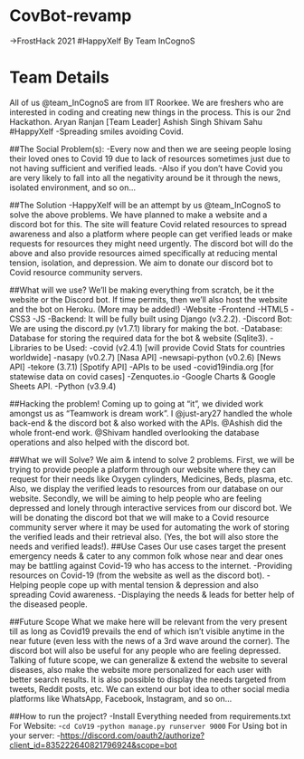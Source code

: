 # CovBot-revamp

->FrostHack 2021
#HappyXelf
By Team InCognoS


# Team Details
All of us @team_InCognoS are from IIT Roorkee. We are freshers who are interested in coding and creating new things in the process. This is our 2nd Hackathon.
Aryan Ranjan [Team Leader]
Ashish Singh
Shivam Sahu
#HappyXelf
-Spreading smiles avoiding Covid.

##The Social Problem(s):
-Every now and then we are seeing people losing their loved ones to Covid 19 due to lack of resources sometimes just due to not having sufficient and verified leads.
-Also if you don’t have Covid you are very likely to fall into all the negativity around be it through the news, isolated environment, and so on…

##The Solution
-HappyXelf will be an attempt by us @team_InCognoS to solve the above problems. We have planned to make a website and a discord bot for this. The site will feature Covid related resources to spread awareness and also a platform where people can get verified leads or make requests for resources they might need urgently. The discord bot will do the above and also provide resources aimed specifically at reducing mental tension, isolation, and depression. We aim to donate our discord bot to Covid resource community servers.

##What will we use?
We’ll be making everything from scratch, be it the website or the Discord bot. If time permits, then we’ll also host the website and the bot on Heroku. (More may be added!)
-Website
			-Frontend
				-HTML5
				-CSS3
				-JS
			-Backend: It will be fully built using Django (v3.2.2).
		-Discord Bot: We are using the discord.py (v1.7.1) library for making the bot.
		-Database: Database for storing the required data for the bot & website (Sqlite3).
		-Libraries to be Used:
			-covid (v2.4.1) [will provide Covid Stats for countries worldwide]
			-nasapy (v0.2.7) [Nasa API]
			-newsapi-python (v0.2.6) [News API]
			-tekore (3.7.1) [Spotify API]
		-APIs to be used
			-covid19india.org [for statewise data on covid cases]
			-Zenquotes.io
			-Google Charts & Google Sheets API.
-Python (v3.9.4)

##Hacking the problem!
Coming up to going at “it”, we divided work amongst us as “Teamwork is dream work”.
I @just-ary27 handled the whole back-end & the discord bot & also worked with the APIs.
@Ashish did the whole front-end work.
@Shivam handled overlooking the database operations and also helped with the discord bot.

##What we will Solve?
We aim & intend to solve 2 problems. First, we will be trying to provide people a platform through our website where they can request for their needs like Oxygen cylinders, Medicines, Beds, plasma, etc. Also, we display the verified leads to resources from our database on our website. Secondly, we will be aiming to help people who are feeling depressed and lonely through interactive services from our discord bot. We will be donating the discord bot that we will make to a Covid resource community server where it may be used for automating the work of storing the verified leads and their retrieval also. (Yes, the bot will also store the needs and verified leads!).
##Use Cases
Our use cases target the present emergency needs & cater to any common folk whose near and dear ones may be battling against Covid-19 who has access to the internet. 
		-Providing resources on Covid-19 (from the website as well as the discord bot).
		-Helping people cope up with mental tension & depression and also spreading Covid awareness.
		-Displaying the needs & leads for better help of the diseased people.

##Future Scope
What we make here will be relevant from the very present till as long as Covid19 prevails the end of which isn’t visible anytime in the near future (even less with the news of a 3rd wave around the corner). The discord bot will also be useful for any people who are feeling depressed. Talking of future scope, we can generalize & extend the website to several diseases, also make the website more personalized for each user with better search results. It is also possible to display the needs targeted from tweets, Reddit posts, etc. We can extend our bot idea to other social media platforms like WhatsApp, Facebook, Instagram, and so on...

##How to run the project?
  -Install Everything needed from requirements.txt
  For Website:
  -``` cd CoV19 ```
  -``` python manage.py runserver 9000 ```
  For Using bot in your server:
  -https://discord.com/oauth2/authorize?client_id=835222640821796924&scope=bot
